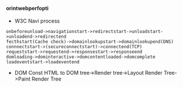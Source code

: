 #### orintwebperfopti

- W3C Navi process
```
onbeforeunload->navigationstart->redirectstart->unloadstart->unloadend->redirectend
fecthstart(Cache check)->domainlookupstart->domainlookupend(DNS)
connnectstart->(secureconnectstart)->connectend(TCP)
requeststart->requestend->responsestart->responseend
domloading->dominteractive->domcontentloaded->domcomplete
loadeventstart->loadeventend
```

- DOM Const
HTML to DOM tree->Render tree->Layout Render Tree->Paint Render Tree
